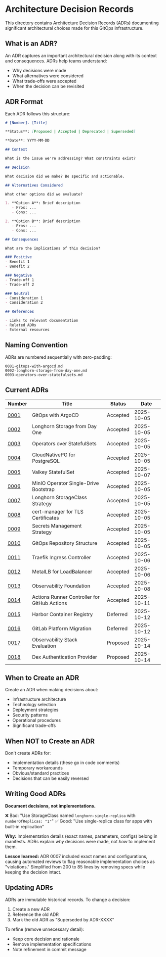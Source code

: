 # Architecture Decision Records

This directory contains Architecture Decision Records (ADRs) documenting significant architectural choices made for this GitOps infrastructure.

## What is an ADR?

An ADR captures an important architectural decision along with its context and consequences. ADRs help teams understand:
- Why decisions were made
- What alternatives were considered
- What trade-offs were accepted
- When the decision can be revisited

## ADR Format

Each ADR follows this structure:

```markdown
# [Number]. [Title]

**Status**: [Proposed | Accepted | Deprecated | Superseded]

**Date**: YYYY-MM-DD

## Context

What is the issue we're addressing? What constraints exist?

## Decision

What decision did we make? Be specific and actionable.

## Alternatives Considered

What other options did we evaluate?

1. **Option A**: Brief description
   - Pros: ...
   - Cons: ...

2. **Option B**: Brief description
   - Pros: ...
   - Cons: ...

## Consequences

What are the implications of this decision?

### Positive
- Benefit 1
- Benefit 2

### Negative
- Trade-off 1
- Trade-off 2

### Neutral
- Consideration 1
- Consideration 2

## References

- Links to relevant documentation
- Related ADRs
- External resources
```

## Naming Convention

ADRs are numbered sequentially with zero-padding:

```
0001-gitops-with-argocd.md
0002-longhorn-storage-from-day-one.md
0003-operators-over-statefulsets.md
```

## Current ADRs

| Number | Title | Status | Date |
|--------|-------|--------|------|
| [0001](0001-gitops-with-argocd.md) | GitOps with ArgoCD | Accepted | 2025-10-05 |
| [0002](0002-longhorn-storage-from-day-one.md) | Longhorn Storage from Day One | Accepted | 2025-10-05 |
| [0003](0003-operators-over-statefulsets.md) | Operators over StatefulSets | Accepted | 2025-10-05 |
| [0004](0004-cloudnativepg-for-postgresql.md) | CloudNativePG for PostgreSQL | Accepted | 2025-10-05 |
| [0005](0005-statefulset-for-valkey.md) | Valkey StatefulSet | Accepted | 2025-10-07 |
| [0006](0006-minio-operator-single-drive-bootstrap.md) | MinIO Operator Single-Drive Bootstrap | Accepted | 2025-10-05 |
| [0007](0007-longhorn-storageclass-strategy.md) | Longhorn StorageClass Strategy | Accepted | 2025-10-05 |
| [0008](0008-cert-manager-for-tls.md) | cert-manager for TLS Certificates | Accepted | 2025-10-05 |
| [0009](0009-secrets-management-strategy.md) | Secrets Management Strategy | Accepted | 2025-10-05 |
| [0010](0010-gitops-repository-structure.md) | GitOps Repository Structure | Accepted | 2025-10-05 |
| [0011](0011-traefik-ingress-controller.md) | Traefik Ingress Controller | Accepted | 2025-10-06 |
| [0012](0012-metallb-load-balancer.md) | MetalLB for LoadBalancer | Accepted | 2025-10-06 |
| [0013](0013-observability-foundation.md) | Observability Foundation | Accepted | 2025-10-08 |
| [0014](0014-actions-runner-controller-for-github-actions.md) | Actions Runner Controller for GitHub Actions | Accepted | 2025-10-11 |
| [0015](0015-harbor-container-registry.md) | Harbor Container Registry | Deferred | 2025-10-12 |
| [0016](0016-gitlab-platform-migration.md) | GitLab Platform Migration | Deferred | 2025-10-12 |
| [0017](0017-observability-stack-evaluation.md) | Observability Stack Evaluation | Proposed | 2025-10-14 |
| [0018](0018-dex-authentication-provider.md) | Dex Authentication Provider | Proposed | 2025-10-14 |

## When to Create an ADR

Create an ADR when making decisions about:
- Infrastructure architecture
- Technology selection
- Deployment strategies
- Security patterns
- Operational procedures
- Significant trade-offs

## When NOT to Create an ADR

Don't create ADRs for:
- Implementation details (these go in code comments)
- Temporary workarounds
- Obvious/standard practices
- Decisions that can be easily reversed

## Writing Good ADRs

**Document decisions, not implementations.**

❌ Bad: "Use StorageClass named `longhorn-single-replica` with `numberOfReplicas: "1"`"
✅ Good: "Use single-replica class for apps with built-in replication"

**Why:** Implementation details (exact names, parameters, configs) belong in manifests. ADRs explain *why* decisions were made, not *how* to implement them.

**Lesson learned:** ADR 0007 included exact names and configurations, causing automated reviews to flag reasonable implementation choices as "violations." Simplified from 200 to 85 lines by removing specs while keeping the decision intact.

## Updating ADRs

ADRs are immutable historical records. To change a decision:
1. Create a new ADR
2. Reference the old ADR
3. Mark the old ADR as "Superseded by ADR-XXXX"

To refine (remove unnecessary detail):
- Keep core decision and rationale
- Remove implementation specifications
- Note refinement in commit message
